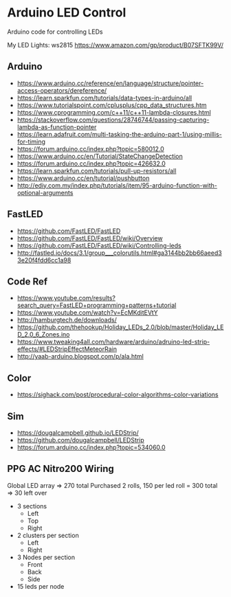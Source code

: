 # Arduino LED Control
Arduino code for controlling LEDs

My LED Lights: ws2815
https://www.amazon.com/gp/product/B07SFTK99V/

## Arduino
* https://www.arduino.cc/reference/en/language/structure/pointer-access-operators/dereference/
* https://learn.sparkfun.com/tutorials/data-types-in-arduino/all
* https://www.tutorialspoint.com/cplusplus/cpp_data_structures.htm
* https://www.cprogramming.com/c++11/c++11-lambda-closures.html
* https://stackoverflow.com/questions/28746744/passing-capturing-lambda-as-function-pointer
* https://learn.adafruit.com/multi-tasking-the-arduino-part-1/using-millis-for-timing
* https://forum.arduino.cc/index.php?topic=580012.0
* https://www.arduino.cc/en/Tutorial/StateChangeDetection
* https://forum.arduino.cc/index.php?topic=426632.0
* https://learn.sparkfun.com/tutorials/pull-up-resistors/all
* https://www.arduino.cc/en/tutorial/pushbutton
* http://ediy.com.my/index.php/tutorials/item/95-arduino-function-with-optional-arguments

## FastLED
* https://github.com/FastLED/FastLED
* https://github.com/FastLED/FastLED/wiki/Overview
* https://github.com/FastLED/FastLED/wiki/Controlling-leds
* http://fastled.io/docs/3.1/group___colorutils.html#ga3144bb2bb66aeed33e20f4fdd6cc1a98

## Code Ref
* https://www.youtube.com/results?search_query=FastLED+programming+patterns+tutorial
* https://www.youtube.com/watch?v=EcMKditEVtY
* http://hamburgtech.de/downloads/
* https://github.com/thehookup/Holiday_LEDs_2.0/blob/master/Holiday_LED_2.0_6_Zones.ino
* https://www.tweaking4all.com/hardware/arduino/adruino-led-strip-effects/#LEDStripEffectMeteorRain
* http://yaab-arduino.blogspot.com/p/ala.html

## Color
* https://sighack.com/post/procedural-color-algorithms-color-variations

## Sim
* https://dougalcampbell.github.io/LEDStrip/
* https://github.com/dougalcampbell/LEDStrip
* https://forum.arduino.cc/index.php?topic=534060.0

## PPG AC Nitro200 Wiring
Global LED array => 270 total
Purchased 2 rolls, 150 per led roll = 300 total => 30 left over

* 3 sections
  * Left
  * Top
  * Right
* 2 clusters per section
  * Left
  * Right
* 3 Nodes per section
  * Front
  * Back
  * Side
* 15 leds per node

